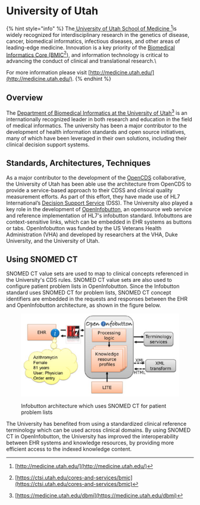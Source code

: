 # University of Utah

{% hint style="info" %}
The[ University of Utah School of Medicine ](#user-content-fn-1)[^1]is widely recognized for interdisciplinary research in the genetics of disease, cancer, biomedical informatics, infectious diseases, and other areas of leading-edge medicine. Innovation is a key priority of the [Biomedical Informatics Core (BMIC](#user-content-fn-2)[^2]), and information technology is critical to advancing the conduct of clinical and translational research.\


For more information please visit [http://medicine.utah.edu/](http://medicine.utah.edu/).
{% endhint %}

## Overview

The [Department of Biomedical Informatics at the University of Utah](#user-content-fn-3)[^3] is an internationally recognized leader in both research and education in the field of medical informatics. The university has been a major contributor to the development of health information standards and open source initiatives, many of which have been leveraged in their own solutions, including their clinical decision support systems.

## Standards, Architectures, Techniques

As a major contributor to the development of the [OpenCDS](http://www.opencds.org/) collaborative, the University of Utah has been able use the architecture from OpenCDS to provide a service-based approach to their CDSS and clinical quality measurement efforts. As part of this effort, they have made use of HL7 International’s [Decision Support Service](http://www.hl7.org/implement/standards/product_brief.cfm?product_id=334) (DSS). The University also played a key role in the development of [OpenInfobutton](http://www.openinfobutton.org/), an opensource web service and reference implementation of HL7's infobutton standard. Infobuttons are context-sensitive links, which can be embedded in EHR systems as buttons or tabs. OpenInfobutton was funded by the US Veterans Health Administration (VHA) and developed by researchers at the VHA, Duke University, and the University of Utah.

## Using SNOMED CT

SNOMED CT value sets are used to map to clinical concepts referenced in the University's CDS rules. SNOMED CT value sets are also used to configure patient problem lists in OpenInfobutton. Since the Infobutton standard uses SNOMED CT for problem lists, SNOMED CT concept identifiers are embedded in the requests and responses between the EHR and OpenInfobutton architecture, as shown in the figure below.

<figure><img src="../../images/123897687.png" alt=""><figcaption><p> Infobutton architecture which uses SNOMED CT for patient problem lists</p></figcaption></figure>

The University has benefited from using a standardized clinical reference terminology which can be used across clinical domains. By using SNOMED CT in OpenInfobutton, the University has improved the interoperability between EHR systems and knowledge resources, by providing more efficient access to the indexed knowledge content.

[^1]: [http://medicine.utah.edu/](http://medicine.utah.edu/)

[^2]: [https://ctsi.utah.edu/cores-and-services/bmic](https://ctsi.utah.edu/cores-and-services/bmic)

[^3]: [https://medicine.utah.edu/dbmi](https://medicine.utah.edu/dbmi)
